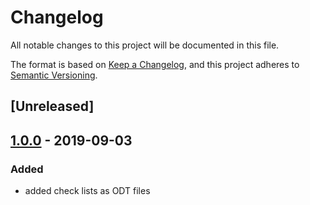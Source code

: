 # Changelog
All notable changes to this project will be documented in this file.

The format is based on [Keep a Changelog](https://keepachangelog.com/en/1.0.0/),
and this project adheres to [Semantic Versioning](https://semver.org/spec/v2.0.0.html).

## [Unreleased]

## [1.0.0] - 2019-09-03
### Added
- added check lists as ODT files

[1.0.0]: https://github.com/olivierlacan/keep-a-changelog/releases/tag/v1.0.0